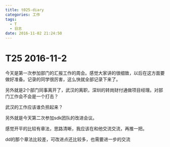 ```yaml
---
title: t025-diary
categories: 工作
tags:
  - T
  - 日志
date: 2016-11-02 21:24:50
---
```

# T25 2016-11-2
今天是第一次参加部门的汇报工作的周会。感觉大家讲的很细致，以后在这方面要做好准备。记录的同学很厉害，这么快就全部记录下来了。

另外就是2个部门同事离开了，武汉的离职，深圳的转岗财付通做项目经理。对部门工作会不会是一个打击？

武汉的工作应该谁负担起来？

另外就是今天第二次参加sdk团队的改进会议。

感觉开平的比较有章法，思路清晰，我应该在和他交流交流，再推一把。

dd的那个章法比较差，可改进点还比较多，也需要进一步的交流